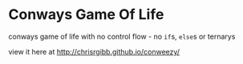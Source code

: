 Conways Game Of Life
====================

conways game of life with no control flow - no `if`s, `else`s or ternarys

view it here at http://chrisrgibb.github.io/conweezy/
